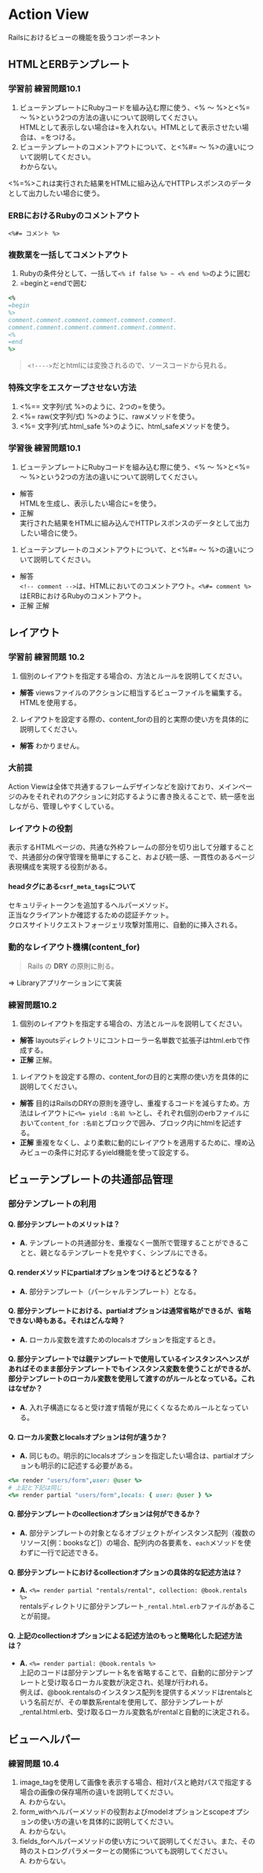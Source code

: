 # Action View
Railsにおけるビューの機能を扱うコンポーネント

## HTMLとERBテンプレート
### 学習前 練習問題10.1
1. ビューテンプレートにRubyコードを組み込む際に使う、<% 〜 %>と<%= 〜 %>という2つの方法の違いについて説明してください。  
  HTMLとして表示しない場合は=を入れない。HTMLとして表示させたい場合は、=をつける。  
2. ビューテンプレートのコメントアウトについて、<!-- 〜 -->と<%#= 〜 %>の違いについて説明してください。  
  わからない。

<%=%>これは実行された結果をHTMLに組み込んでHTTPレスポンスのデータとして出力したい場合に使う。

### ERBにおけるRubyのコメントアウト
`<%#= コメント %>`

### 複数業を一括してコメントアウト
1. Rubyの条件分として、一括して`<% if false %> ~ <% end %>`のように囲む
2. =beginと=endで囲む

```ruby
<%
=begin
%>
comment.comment.comment.comment.comment.comment.
comment.comment.comment.comment.comment.comment.
<%
=end
%>
```

> `<!---->`だとhtmlには変換されるので、ソースコードから見れる。

### 特殊文字をエスケープさせない方法
1. <%== 文字列/式 %>のように、2つの=を使う。
2. <%= raw(文字列/式) %>のように、rawメソッドを使う。
3. <%= 文字列/式.html_safe %>のように、html_safeメソッドを使う。

### 学習後 練習問題10.1
1. ビューテンプレートにRubyコードを組み込む際に使う、<% 〜 %>と<%= 〜 %>という2つの方法の違いについて説明してください。  
  - 解答  
    HTMLを生成し、表示したい場合に=を使う。
  - 正解  
    実行された結果をHTMLに組み込んでHTTPレスポンスのデータとして出力したい場合に使う。

1. ビューテンプレートのコメントアウトについて、<!-- 〜 -->と<%#= 〜 %>の違いについて説明してください。  
  - 解答  
    `<!-- comment -->`は、HTMLにおいてのコメントアウト。`<%#= comment %>`はERBにおけるRubyのコメントアウト。
  - 正解
    正解

## レイアウト
### 学習前 練習問題 10.2
1. 個別のレイアウトを指定する場合の、方法とルールを説明してください。
- **解答**  viewsファイルのアクションに相当するビューファイルを編集する。HTMLを使用する。
2. レイアウトを設定する際の、content_forの目的と実際の使い方を具体的に説明してください。
- **解答**  わかりません。

### 大前提
Action Viewは全体で共通するフレームデザインなどを設けており、メインページのみをそれぞれのアクションに対応するように書き換えることで、統一感を出しながら、管理しやすくしている。

### レイアウトの役割
表示するHTMLページの、共通な外枠フレームの部分を切り出して分離することで、共通部分の保守管理を簡単にすること、および統一感、一貫性のあるページ表現構成を実現する役割がある。

#### headタグにある`csrf_meta_tags`について
セキュリティトークンを追加するヘルパーメソッド。  
正当なクライアントか確認するための認証チケット。  
クロスサイトリクエストフォージェリ攻撃対策用に、自動的に挿入される。  

### 動的なレイアウト機構(content_for)
> Rails の **DRY** の原則に則る。

=> Libraryアプリケーションにて実装

### 練習問題10.2
1. 個別のレイアウトを指定する場合の、方法とルールを説明してください。
- **解答**  layoutsディレクトリにコントローラー名単数で拡張子はhtml.erbで作成する。
- **正解**  正解。
1. レイアウトを設定する際の、content_forの目的と実際の使い方を具体的に説明してください。
- **解答**  目的はRailsのDRYの原則を遵守し、重複するコードを減らすため。方法はレイアウトに`<%= yield :名前 %>`とし、それぞれ個別のerbファイルにおいて`content_for :名前`とブロックで囲み、ブロック内にhtmlを記述する。
- **正解**  重複をなくし、より柔軟に動的にレイアウトを適用するために、埋め込みビューの条件に対応するyield機能を使って設定する。


## ビューテンプレートの共通部品管理

### 部分テンプレートの利用

#### Q. 部分テンプレートのメリットは？
- **A.**  テンプレートの共通部分を、重複なく一箇所で管理することができることと、親となるテンプレートを見やすく、シンプルにできる。

#### Q. renderメソッドにpartialオプションをつけるとどうなる？
- **A.**  部分テンプレート（パーシャルテンプレート）となる。

#### Q. 部分テンプレートにおける、partialオプションは通常省略ができるが、省略できない時もある。それはどんな時？
- **A.**  ローカル変数を渡すためのlocalsオプションを指定するとき。

#### Q. 部分テンプレートでは親テンプレートで使用しているインスタンスヘンスがあればそのまま部分テンプレートでもインスタンス変数を使うことができるが、部分テンプレートのローカル変数を使用して渡すのがルールとなっている。これはなぜか？
- **A.** 入れ子構造になると受け渡す情報が見にくくなるためルールとなっている。

#### Q. ローカル変数とlocalsオプションは何が違うか？
- **A.** 同じもの。明示的にlocalsオプションを指定したい場合は、partialオプションも明示的に記述する必要がある。  

```ruby
<%= render "users/form",user: @user %>
# 上記と下記は同じ
<%= render partial "users/form",locals: { user: @user } %>
```

#### Q. 部分テンプレートのcollectionオプションは何ができるか？
- **A.** 部分テンプレートの対象となるオブジェクトがインスタンス配列（複数のリソース[例：booksなど]）の場合、配列内の各要素を、`each`メソッドを使わずに一行で記述できる。

#### Q. 部分テンプレートにおけるcollectionオプションの具体的な記述方法は？
- **A.** `<%= render partial "rentals/rental", collection: @book.rentals %>`  
rentalsディレクトリに部分テンプレート`_rental.html.erb`ファイルがあることが前提。

#### Q. 上記のcollectionオプションによる記述方法のもっと簡略化した記述方法は？
- **A.** `<%= render partial: @book.rentals %>`  
上記のコードは部分テンプレート名を省略することで、自動的に部分テンプレートと受け取るローカル変数が決定され、処理が行われる。  
例えば、@book.rentalsのインスタンス配列を提供するメソッドはrentalsという名前だが、その単数系rentalを使用して、部分テンプレートが_rental.html.erb、受け取るローカル変数名がrentalと自動的に決定される。

## ビューヘルパー
### 練習問題 10.4
1. image_tagを使用して画像を表示する場合、相対パスと絶対パスで指定する場合の画像の保存場所の違いを説明してください。  
A. わからない。
2. form_withヘルパーメソッドの役割およびmodelオプションとscopeオプションの使い方の違いを具体的に説明してください。  
A. わからない。
3. fields_forヘルパーメソッドの使い方について説明してください。また、その時のストロングパラメーターとの関係についても説明してください。  
A. わからない。
